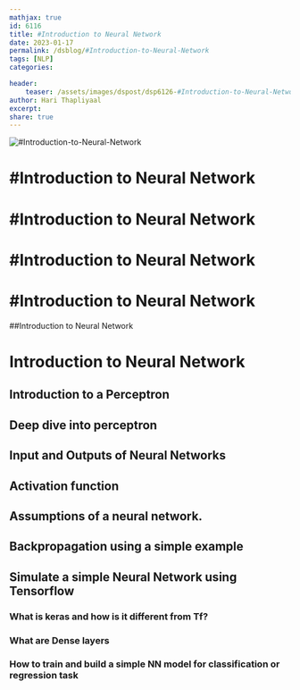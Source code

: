 ```yaml
---
mathjax: true
id: 6116
title: #Introduction to Neural Network
date: 2023-01-17
permalink: /dsblog/#Introduction-to-Neural-Network
tags: [NLP] 
categories: 

header:
    teaser: /assets/images/dspost/dsp6126-#Introduction-to-Neural-Network.jpg
author: Hari Thapliyaal 
excerpt:
share: true 
---
```


![#Introduction-to-Neural-Network](/assets/images/dspost/dsp6126-#Introduction-to-Neural-Network.jpg)

# #Introduction to Neural Network


# #Introduction to Neural Network


# #Introduction to Neural Network


# #Introduction to Neural Network


##Introduction to Neural Network


# Introduction to Neural Network

## Introduction to a Perceptron
## Deep dive into perceptron 
## Input and Outputs of Neural Networks
## Activation function
## Assumptions of a neural network.
## Backpropagation using a simple example
## Simulate a simple Neural Network using Tensorflow
### What is keras and how is it different from Tf?
### What are Dense layers
### How to train and build a simple NN model for classification or regression task